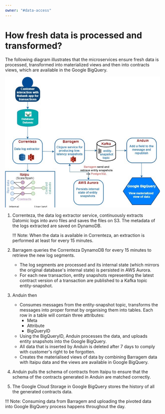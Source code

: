 ```yaml
---
owner: "#data-access"
---
```


<!-- markdownlint-disable MD026-->

# How fresh data is processed and transformed?

The following diagram illustrates that the microservices ensure fresh data is processed, transformed into materialized views and then into contracts views, which are available in the Google BigQuery.

![Streaming contracts flow](../../images/streaming-contracts.jpg)

1. Correnteza, the data log extractor service, continuously extracts Datomic logs into avro files and saves the files on S3. The metadata of the logs extracted are saved on DynamoDB.

    !!! Note: When the data is available in Correnteza, an extraction is performed at least for every 15 minutes.

1. Barragem queries the Correnteza DynamoDB for every 15 minutes to retrieve the new log segments.

    - The log segments are processed and its internal state (which mirrors the original database's internal state) is persisted in AWS Aurora.
    - For each new transaction, entity snapshots representing the latest contract version of a transaction are published to a Kafka topic entity-snapshot.
1. Anduin then
    - Consumes messages from the entity-snapshot topic, transforms the messages into proper format by organising them into tables. Each row in a table will contain three attributes:
        - Meta
        - Attribute
        - BigQueryID
    - Using the BigQueryID, Anduin processes the data, and uploads entity snapshots into the Google BigQuery.
    - All data that is inserted by Anduin is deleted after 7 days to comply with customer's right to be forgotten.
    - Creates the materialised views of data by combining Barragem data with Itaipu data and the views are available in Google BigQuery.
1. Anduin pulls the schema of contracts from Itaipu to ensure that the schema of the contracts generated in Anduin are matched correctly.
1. The Google Cloud Storage in Google BigQuery stores the history of all the generated contracts data.

!!! Note: Consuming data from Barragem and uploading the pivoted data into Google BigQuery process happens throughout the day.
